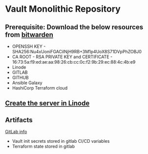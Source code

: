 # Vault Monolithic Repository

## Prerequisite: Download the below resources from [bitwarden](ansible/tasks/011-get_prerequisite.yml)

- OPENSSH KEY - SHA256:Nu4xUoniFGACilNjH9RB+3M1p4UoX8S71DVpPhZOBJ0
- CA ROOT - RSA PRIVATE KEY and CERTIFICATE - 16:73:5a:f9:ed:ae:aa:98:26:cb:cc:0c:f2:9b:29:ec:88:4c:4b:e9
- Linode
- GITLAB
- GITHUB
- Ansible Galaxy
- HashiCorp Terraform cloud

## [Create the server in Linode](ansible/tasks/100-create_server.yml)

## Artifacts

[GitLab info](ansible/vars/gitlab_artifacts.yml)

- Vault init secrets stored in gitlab CI/CD variables
- Terraform state stored in gitlab
